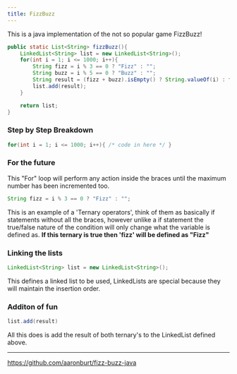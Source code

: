 ```yaml
---
title: FizzBuzz
---
```


This is a java implementation of the not so popular game FizzBuzz!
```java
public static List<String> fizzBuzz(){
    LinkedList<String> list = new LinkedList<String>();
    for(int i = 1; i <= 1000; i++){
        String fizz = i % 3 == 0 ? "Fizz" : "";
        String buzz = i % 5 == 0 ? "Buzz" : "";
        String result = (fizz + buzz).isEmpty() ? String.valueOf(i) : fizz + buzz;
        list.add(result);
    }

    return list;
}
```

### Step by Step Breakdown

```java
for(int i = 1; i <= 1000; i++){ /* code in here */ }
```
### For the future

This "For" loop will perform any action inside the braces until the maximum number has been incremented too.
```java
String fizz = i % 3 == 0 ? "Fizz" : "";
```
This is an example of a 'Ternary operators', think of them as basically if statements without all the braces, however unlike a if statement the true/false nature of the condition will only change what the variable is defined as.
<b>If this ternary is true then 'fizz' will be defined as "Fizz"</b>

### Linking the lists
```java
LinkedList<String> list = new LinkedList<String>();
```
This defines a linked list to be used, LinkedLists are special because they will maintain the insertion order.

### Additon of fun
```java
list.add(result)
```
All this does is add the result of both ternary's to the LinkedList defined above.

---
https://github.com/aaronburt/fizz-buzz-java